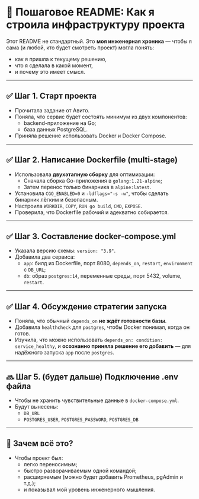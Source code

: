 # 🚀 Пошаговое README: Как я строила инфраструктуру проекта

Этот README не стандартный. Это **моя инженерная хроника** — чтобы я сама (и любой, кто будет смотреть проект) могла понять:
- как я пришла к текущему решению,
- что я сделала в какой момент,
- и почему это имеет смысл.

---

## ✅ Шаг 1. Старт проекта
- Прочитала задание от Авито.
- Поняла, что сервис будет состоять минимум из двух компонентов:
    - backend-приложение на Go;
    - база данных PostgreSQL.
- Приняла решение использовать Docker и Docker Compose.

---

## ✅ Шаг 2. Написание Dockerfile (multi-stage)
- Использовала **двухэтапную сборку** для оптимизации:
    - Сначала сборка Go-приложения в `golang:1.21-alpine`;
    - Затем перенос только бинарника в `alpine:latest`.
- Установила `CGO_ENABLED=0` и `-ldflags="-s -w"`, чтобы сделать бинарник лёгким и безопасным.
- Настроила `WORKDIR`, `COPY`, `RUN go build`, `CMD`, `EXPOSE`.
- Проверила, что Dockerfile рабочий и адекватно собирается.

---

## ✅ Шаг 3. Составление docker-compose.yml
- Указала версию схемы: `version: "3.9"`.
- Добавила два сервиса:
    - `app`: билд из Dockerfile, порт 8080, `depends_on`, `restart`, `environment` с `DB_URL`;
    - `db`: образ `postgres:14`, переменные среды, порт 5432, volume, `restart`.

---

## ✅ Шаг 4. Обсуждение стратегии запуска
- Поняла, что обычный `depends_on` **не ждёт готовности базы**.
- Добавила `healthcheck` для `postgres`, чтобы Docker понимал, когда он готов.
- Изучила, что можно использовать `depends_on: condition: service_healthy`, и **осознанно приняла решение его добавить** — для надёжного запуска `app` после `postgres`.

---

## 🔜 Шаг 5. (будет дальше) Подключение .env файла
- Чтобы не хранить чувствительные данные в `docker-compose.yml`.
- Будут вынесены:
    - `DB_URL`
    - `POSTGRES_USER`, `POSTGRES_PASSWORD`, `POSTGRES_DB`

---

## 💬 Зачем всё это?
- Чтобы проект был:
    - легко переносимым;
    - быстро разворачиваемым одной командой;
    - расширяемым (можно будет добавить Prometheus, pgAdmin и т.д.);
    - и показывал мой уровень инженерного мышления.

